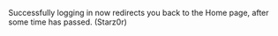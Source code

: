 Successfully logging in now redirects you back to the Home page, after some time has passed. (Starz0r)